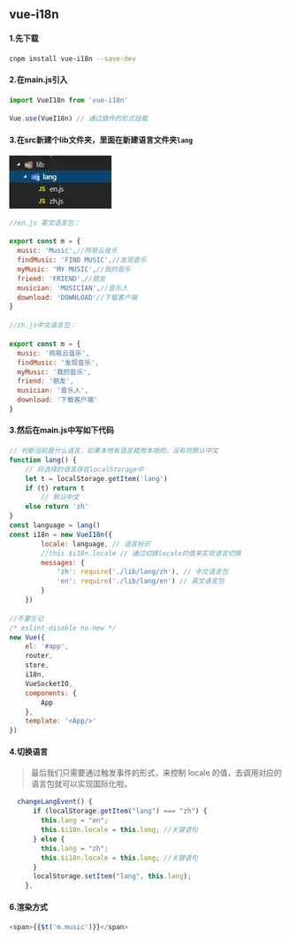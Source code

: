 ## vue-i18n 

#### 1.先下载

````bash
cnpm install vue-i18n --save-dev
````

#### 2.在main.js引入

````js
import VueI18n from 'vue-i18n'
 
Vue.use(VueI18n) // 通过插件的形式挂载
````

#### 3.在src新建个lib文件夹，里面在新建语言文件夹`lang`

![1559023487125](./img/lang.png)

````js
//en.js 英文语言包：

export const m = { 
  music: 'Music',//网易云音乐
  findMusic: 'FIND MUSIC',//发现音乐
  myMusic: 'MY MUSIC',//我的音乐
  friend: 'FRIEND',//朋友
  musician: 'MUSICIAN',//音乐人
  download: 'DOWNLOAD'//下载客户端
}

//zh.js中文语言包：

export const m = {
  music: '网易云音乐',
  findMusic: '发现音乐',
  myMusic: '我的音乐',
  friend: '朋友',
  musician: '音乐人',
  download: '下载客户端'
}

````

#### 3.然后在main.js中写如下代码

````js
// 判断当前是什么语言，如果本地有语言就用本地的，没有则默认中文
function lang() {
    // 将选择的语言存在localStorage中
    let t = localStorage.getItem('lang')
    if (t) return t
        // 默认中文
    else return 'zh'
}
const language = lang()
const i18n = new VueI18n({
        locale: language, // 语言标识
        //this.$i18n.locale // 通过切换locale的值来实现语言切换
        messages: {
            'zh': require('./lib/lang/zh'), // 中文语言包
            'en': require('./lib/lang/en') // 英文语言包
        }
    })

//不要忘记
/* eslint-disable no-new */
new Vue({
    el: '#app',
    router,
    store,
    i18n,
    VueSocketIO,
    components: {
        App
    },
    template: '<App/>'
})
````

#### 4.切换语言

> 最后我们只需要通过触发事件的形式，来控制 locale 的值，去调用对应的语言包就可以实现国际化啦。 

`````js
  changeLangEvent() {
      if (localStorage.getItem("lang") === "zh") {
        this.lang = "en";
        this.$i18n.locale = this.lang; //关键语句
      } else {
        this.lang = "zh";
        this.$i18n.locale = this.lang; //关键语句
      }
      localStorage.setItem("lang", this.lang);
    },
`````

#### 6.渲染方式

````js
<span>{{$t('m.music')}}</span>
````


